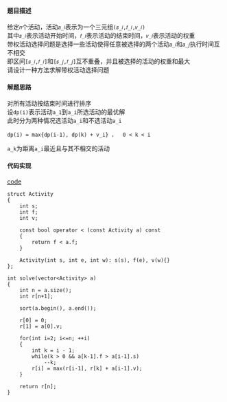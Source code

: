 #### 题目描述
给定`𝑛`个活动，活动`𝑎_𝑖`表示为一个三元组`(𝑠_𝑖,𝑓_𝑖,𝑣_𝑖)`  
其中`𝑠_𝑖`表示活动开始时间，`𝑓_𝑖`表示活动的结束时间，`𝑣_𝑖`表示活动的权重  
带权活动选择问题是选择一些活动使得任意被选择的两个活动`𝑎_𝑖`和`𝑎_𝑗`执行时间互不相交  
即区间`[𝑠_𝑖,𝑓_𝑖]`和`[𝑠_𝑗,𝑓_𝑗]`互不重叠，并且被选择的活动的权重和最大  
请设计一种方法求解带权活动选择问题

#### 解题思路
对所有活动按结束时间进行排序  
设`dp(i)`表示活动`a_1`到`a_i`所选活动的最优解  
此时分为两种情况选活动`a_i`和不选活动`a_i`   
```
dp(i) = max{dp(i-1), dp(k) + v_i} ，  0 < k < i
```
`a_k`为距离`a_i`最近且与其不相交的活动  

#### 代码实现

[code](/DynamicPrograming/weighted_activity.cpp)
```
struct Activity
{
	int s;
	int f;
	int v;

	const bool operator < (const Activity a) const
	{
		return f < a.f;
	}

	Activity(int s, int e, int w): s(s), f(e), v(w){}
};
```
```
int solve(vector<Activity> a)
{
	int n = a.size();
	int r[n+1];

	sort(a.begin(), a.end());

	r[0] = 0;
	r[1] = a[0].v;

	for(int i=2; i<=n; ++i)
	{
		int k = i - 1;
		while(k > 0 && a[k-1].f > a[i-1].s)	
			--k;
		r[i] = max(r[i-1], r[k] + a[i-1].v);
	}

	return r[n];
}
```


